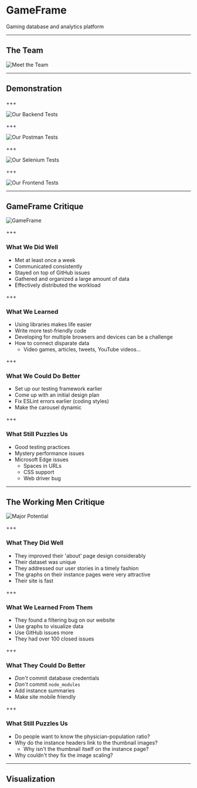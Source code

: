 # GameFrame

Gaming database and analytics platform

---

## The Team

![Meet the Team](https://raw.githubusercontent.com/cilki/gameframe.online/presentation/presentation/assets/image/theteam.png)

---

## Demonstration

+++

![Our Backend Tests](https://raw.githubusercontent.com/cilki/gameframe.online/presentation/presentation/assets/image/tests-backend.png)

+++

![Our Postman Tests](https://raw.githubusercontent.com/cilki/gameframe.online/presentation/presentation/assets/image/tests-postman.png)

+++

![Our Selenium Tests](https://raw.githubusercontent.com/cilki/gameframe.online/presentation/presentation/assets/image/tests-selenium.png)


+++

![Our Frontend Tests](https://raw.githubusercontent.com/cilki/gameframe.online/presentation/presentation/assets/image/tests-frontend.png)

---

## GameFrame Critique

![GameFrame](https://github.com/cilki/gameframe.online/raw/presentation/presentation/assets/image/gameframe.png)

+++

### What We Did Well

- Met at least once a week
- Communicated consistently
- Stayed on top of GitHub issues
- Gathered and organized a large amount of data
- Effectively distributed the workload

+++

### What We Learned

- Using libraries makes life easier
- Write more test-friendly code
- Developing for multiple browsers and devices can be a challenge
- How to connect disparate data
  - Video games, articles, tweets, YouTube videos...

+++

### What We Could Do Better

- Set up our testing framework earlier
- Come up with an initial design plan
- Fix ESLint errors earlier (coding styles)
- Make the carousel dynamic

+++

### What Still Puzzles Us

- Good testing practices
- Mystery performance issues
- Microsoft Edge issues
  - Spaces in URLs
  - CSS support
  - Web driver bug

---

## The Working Men Critique

![Major Potential](https://github.com/cilki/gameframe.online/raw/presentation/presentation/assets/image/major_potential.png)

+++

### What They Did Well

- They improved their 'about' page design considerably
- Their dataset was unique
- They addressed our user stories in a timely fashion
- The graphs on their instance pages were very attractive
- Their site is fast

+++

### What We Learned From Them

- They found a filtering bug on our website
- Use graphs to visualize data
- Use GitHub issues more
 - They had over 100 closed issues

+++

### What They Could Do Better

- *Don't* commit database credentials
- *Don't* commit `node_modules`
- Add instance summaries
- Make site mobile friendly

+++

### What Still Puzzles Us

- Do people want to know the physician-population ratio?
- Why do the instance headers link to the thumbnail images?
  - Why isn't the thumbnail itself on the instance page?
- Why couldn't they fix the image scaling?

---

## Visualization
